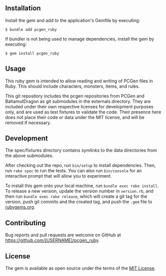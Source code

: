 ## Installation

Install the gem and add to the application's Gemfile by executing:

    $ bundle add pcgen_ruby

If bundler is not being used to manage dependencies, install the gem by executing:

    $ gem install pcgen_ruby

## Usage

This ruby gem is intended to allow reading and writing of PCGen files in Ruby. This should include characters, monsters, items, and rules.

This git repository includes the pcgen repositories from PCGen and BahamutDragon as git submodules in the externals directory. They are included under their own respective licenses for development purposes only, and are used as test fixtures to validate the code. Their presence here does not place their code or data under the MIT license, and will be removed if necessary.

## Development

The spec/fixtures directory contains symlinks to the data directories from the above submodules.

After checking out the repo, run `bin/setup` to install dependencies. Then, run `rake spec` to run the tests. You can also run `bin/console` for an interactive prompt that will allow you to experiment.

To install this gem onto your local machine, run `bundle exec rake install`. To release a new version, update the version number in `version.rb`, and then run `bundle exec rake release`, which will create a git tag for the version, push git commits and the created tag, and push the `.gem` file to [rubygems.org](https://rubygems.org).

## Contributing

Bug reports and pull requests are welcome on GitHub at https://github.com/[USERNAME]/pcgen_ruby.

## License

The gem is available as open source under the terms of the [MIT License](https://opensource.org/licenses/MIT).

